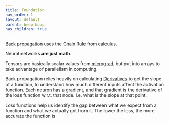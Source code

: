 ```yaml
---
title: Foundation
nav_order: 1
layout: default
parent: beep boop
has_children: true
---
```


[Back propagation](https://neptune.ai/blog/backpropagation-algorithm-in-neural-networks-guide) uses the [Chain Rule](./chain-rule/) from calculus.

Neural networks **are just math**.

Tensors are basically scalar values from [micrograd](https://github.com/karpathy/micrograd), but put into arrays to take advantage of parallelism in computing.

Back propagation relies heavily on calculating [Derivatives](./derivatives/) to get the slope of a function, to understand how much different inputs affect the activation function. Each neuron has a gradient, and that gradient is the derivative of the loss function w.r.t. that node. I.e. what is the slope at that point.

Loss functions help us identify the gap between what we expect from a function and what we actually got from it. The lower the loss, the more accurate the function is
